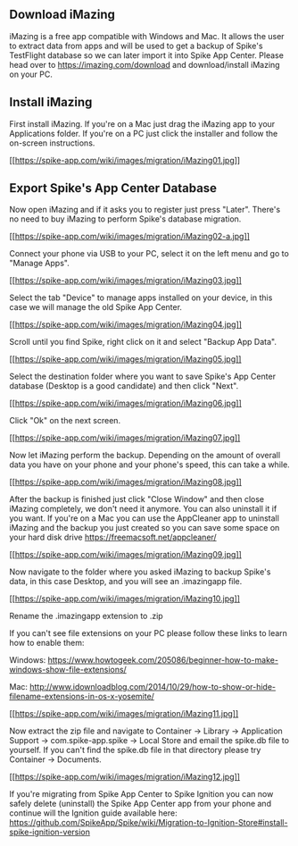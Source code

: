 ## Download iMazing

iMazing is a free app compatible with Windows and Mac. It allows the user to extract data from apps and will be used to get a backup of Spike's TestFlight database so we can later import it into Spike App Center. Please head over to https://imazing.com/download and download/install iMazing on your PC.

## Install iMazing

First install iMazing. If you're on a Mac just drag the iMazing app to your Applications folder. If you're on a PC just click the installer and follow the on-screen instructions.

[[https://spike-app.com/wiki/images/migration/iMazing01.jpg]]

## Export Spike's App Center Database

Now open iMazing and if it asks you to register just press "Later". There's no need to buy iMazing to perform Spike's database migration.

[[https://spike-app.com/wiki/images/migration/iMazing02-a.jpg]]

Connect your phone via USB to your PC, select it on the left menu and go to "Manage Apps".

[[https://spike-app.com/wiki/images/migration/iMazing03.jpg]]

Select the tab "Device" to manage apps installed on your device, in this case we will manage the old Spike App Center.

[[https://spike-app.com/wiki/images/migration/iMazing04.jpg]]

Scroll until you find Spike, right click on it and select "Backup App Data". 

[[https://spike-app.com/wiki/images/migration/iMazing05.jpg]]

Select the destination folder where you want to save Spike's App Center database (Desktop is a good candidate) and then click "Next".

[[https://spike-app.com/wiki/images/migration/iMazing06.jpg]]

Click "Ok" on the next screen.

[[https://spike-app.com/wiki/images/migration/iMazing07.jpg]]

Now let iMazing perform the backup. Depending on the amount of overall data you have on your phone and your phone's speed, this can take a while.

[[https://spike-app.com/wiki/images/migration/iMazing08.jpg]]

After the backup is finished just click "Close Window" and then close iMazing completely, we don't need it anymore. You can also uninstall it if you want. If you're on a Mac you can use the AppCleaner app to uninstall iMazing and the backup you just created so you can save some space on your hard disk drive https://freemacsoft.net/appcleaner/

[[https://spike-app.com/wiki/images/migration/iMazing09.jpg]]

Now navigate to the folder where you asked iMazing to backup Spike's data, in this case Desktop, and you will see an .imazingapp file.

[[https://spike-app.com/wiki/images/migration/iMazing10.jpg]]

Rename the .imazingapp extension to .zip

If you can't see file extensions on your PC please follow these links to learn how to enable them:

Windows: https://www.howtogeek.com/205086/beginner-how-to-make-windows-show-file-extensions/

Mac: http://www.idownloadblog.com/2014/10/29/how-to-show-or-hide-filename-extensions-in-os-x-yosemite/

[[https://spike-app.com/wiki/images/migration/iMazing11.jpg]]

Now extract the zip file and navigate to Container -> Library -> Application Support -> com.spike-app.spike -> Local Store and email the spike.db file to yourself. If you can't find the spike.db file in that directory please try Container -> Documents.

[[https://spike-app.com/wiki/images/migration/iMazing12.jpg]]

If you're migrating from Spike App Center to Spike Ignition you can now safely delete (uninstall) the Spike App Center app from your phone and continue will the Ignition guide available here: https://github.com/SpikeApp/Spike/wiki/Migration-to-Ignition-Store#install-spike-ignition-version
